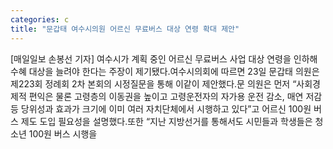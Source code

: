 ```yaml
---
categories: c
title: "문갑태 여수시의원 어르신 무료버스 대상 연령 확대 제안"
---
```

[매일일보 손봉선 기자] 여수시가 계획 중인 어르신 무료버스 사업 대상 연령을 인하해 수혜 대상을 늘려야 한다는 주장이 제기됐다.여수시의회에 따르면 23일 문갑태 의원은 제223회 정례회 2차 본회의 시정질문을 통해 이같이 제안했다.문 의원은 먼저 “사회경제적 편익은 물론 고령층의 이동권을 높이고 고령운전자의 자가용 운전 감소, 매연 저감 등 당위성과 효과가 크기에 이미 여러 자치단체에서 시행하고 있다”고 어르신 100원 버스 제도 도입 필요성을 설명했다.또한 “지난 지방선거를 통해서도 시민들과 학생들은 청소년 100원 버스 시행을